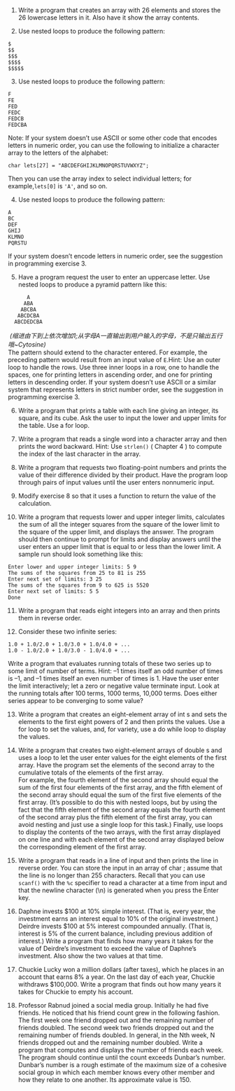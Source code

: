1. Write a program that creates an array with 26 elements and stores the 26 lowercase letters in it. Also have it show the array contents.    
   
2. Use nested loops to produce the following pattern:  
  ```
  $
  $$
  $$$
  $$$$
  $$$$$
  ```

3. Use nested loops to produce the following pattern:
  ```
  F
  FE
  FED
  FEDC
  FEDCB
  FEDCBA
  ```
  Note: If your system doesn’t use ASCII or some other code that encodes letters in numeric order, you can use the following to initialize a character array to the letters of the alphabet:
  ```
  char lets[27] = "ABCDEFGHIJKLMNOPQRSTUVWXYZ";   
  ```
 Then you can use the array index to select individual letters; for example,`lets[0]` is `'A'`, and so on.    

4. Use nested loops to produce the following pattern:
  ```
  A
  BC
  DEF
  GHIJ
  KLMNO
  PQRSTU 
  ```
  If your system doesn’t encode letters in numeric order, see the suggestion in programming exercise 3.    
   
5. Have a program request the user to enter an uppercase letter. Use nested loops to produce a pyramid pattern like this:
  ```
        A
       ABA   
      ABCBA  
     ABCDCBA  
    ABCDEDCBA  
  ```
  *(缩进由下到上依次增加1;从字母A一直输出到用户输入的字母，不是只输出五行哦~Cytosine)*  
  The pattern should extend to the character entered. For example, the preceding pattern would result from an input value of `E`.Hint: Use an outer loop to handle the rows. Use three inner loops in a row, one to handle the spaces, one for printing letters in ascending order, and one for printing letters in descending order. If your system doesn’t use ASCII or a similar system that represents letters in strict number order, see the suggestion in programming exercise 3.    
   
6. Write a program that prints a table with each line giving an integer, its square, and its cube. Ask the user to input the lower and upper limits for the table. Use a  for  loop.    
   
7. Write a program that reads a single word into a character array and then prints the word backward. Hint: Use `strlen()` ( Chapter   4   ) to compute the index of the last character in the array.    
   
8. Write a program that requests two floating-point numbers and prints the value of their difference divided by their product. Have the program loop through pairs of input values until the user enters nonnumeric input.    
   
9. Modify exercise 8 so that it uses a function to return the value of the calculation.    

10. Write a program that requests lower and upper integer limits, calculates the sum of all the integer squares from the square of the lower limit to the square of the upper limit, and displays the answer. The program should then continue to prompt for limits and display answers until the user enters an upper limit that is equal to or less than the lower limit. A sample run should look something like this:  
  ```
  Enter lower and upper integer limits: 5 9 
  The sums of the squares from 25 to 81 is 255
  Enter next set of limits: 3 25 
  The sums of the squares from 9 to 625 is 5520
  Enter next set of limits: 5 5 
  Done 
  ```

11. Write a program that reads eight integers into an array and then prints them in reverse order.    

12. Consider these two infinite series:  
  ```
  1.0 + 1.0/2.0 + 1.0/3.0 + 1.0/4.0 + ...
  1.0 - 1.0/2.0 + 1.0/3.0 - 1.0/4.0 + ...   
  ```
 Write a program that evaluates running totals of these two series up to some limit of number of terms. Hint: –1 times itself an odd number of times is –1, and –1 times itself an even number of times is 1. Have the user enter the limit interactively; let a zero or negative value terminate input. Look at the running totals after 100 terms, 1000 terms, 10,000 terms. Does either series appear to be converging to some value?    

13. Write a program that creates an eight-element array of  int s and sets the elements to the first eight powers of 2 and then prints the values. Use a  for  loop to set the values, and, for variety, use a  do while  loop to display the values.    

14. Write a program that creates two eight-element arrays of  double s and uses a loop to let the user enter values for the eight elements of the first array. Have the program set the elements of the second array to the cumulative totals of the elements of the first array.  
For example, the fourth element of the second array should equal the sum of the first four elements of the first array, and the fifth element of the second array should equal the sum of the first five elements of the first array. (It’s possible to do this with nested loops,  but by using the fact that the fifth element of the second array equals the fourth element of the second array plus the fifth element of the first array, you can avoid nesting and just use a single loop for this task.) Finally, use loops to display the contents of the two arrays, with the first array displayed on one line and with each element of the second array displayed below the corresponding element of the first array.    

15. Write a program that reads in a line of input and then prints the line in reverse order. You can store the input in an array of  char ; assume that the line is no longer than 255 characters. Recall that you can use `scanf()` with the `%c` specifier to read a character at a time from input and that the newline character (\n) is generated when you press the Enter key.    

16. Daphne invests $100 at 10% simple interest. (That is, every year, the investment earns an interest equal to 10% of the original investment.) Deirdre invests $100 at 5% interest compounded annually. (That is, interest is 5% of the current balance, including previous addition of interest.) Write a program that finds how many years it takes for the value of Deirdre’s investment to exceed the value of Daphne’s investment. Also show the two values at that time. 

17. Chuckie Lucky won a million dollars (after taxes), which he places in an account that earns 8% a year. On the last day of each year, Chuckie withdraws $100,000. Write a program that finds out how many years it takes for Chuckie to empty his account.    

18. Professor Rabnud joined a social media group. Initially he had five friends. He noticed that his friend count grew in the following fashion. The first week one friend dropped out and the remaining number of friends doubled. The second week two friends dropped out and the remaining number of friends doubled. In general, in the Nth week, N friends dropped out and the remaining number doubled. Write a program that computes and displays the number of friends each week. The program should continue until the count exceeds Dunbar’s number. Dunbar’s number is a rough estimate of the maximum size of  a cohesive social group in which each member knows every other member and how they relate to one another. Its approximate value is 150. 
